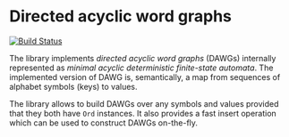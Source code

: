 Directed acyclic word graphs
============================
[![Build Status](https://travis-ci.org/kawu/dawg-ord.svg)](https://travis-ci.org/kawu/dawg-ord)


The library implements *directed acyclic word graphs* (DAWGs) internally
represented as *minimal acyclic deterministic finite-state automata*.
The implemented version of DAWG is, semantically, a map from
sequences of alphabet symbols (keys) to values.

The library allows to build DAWGs over any symbols and values
provided that they both have `Ord` instances.
It also provides a fast insert operation which can be used to
construct DAWGs on-the-fly.
